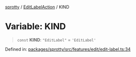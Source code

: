 
[sprotty](../globals) / [EditLabelAction](../Namespace.EditLabelAction) / KIND

# Variable: KIND

> `const` **KIND**: `"EditLabel"` = `'EditLabel'`

Defined in: [packages/sprotty/src/features/edit/edit-label.ts:34](https://github.com/eclipse-sprotty/sprotty/blob/f9b2433481cc27a1ac0c92d525a92039ae7f6c76/packages/sprotty/src/features/edit/edit-label.ts#L34)
